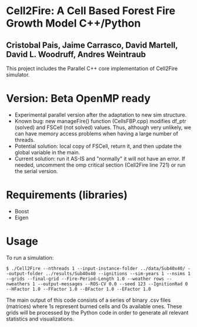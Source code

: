 # Cell2Fire: A Cell Based Forest Fire Growth Model  C++/Python
## Cristobal Pais, Jaime Carrasco, David Martell, David L. Woodruff, Andres Weintraub
This project includes the Parallel C++ core implementation of Cell2Fire simulator.

# Version: Beta OpenMP ready
- Experimental parallel version after the adaptation to new sim structure. 
- Known bug: new manageFire() function (CellsFBP.cpp) modifies df_ptr (solved) and FSCell (not solved) values. Thus, although very unlikely, we can have memory access problems when having a large number of threads.
- Potential solution: local copy of FSCell, return it, and then update the global variable in the main.
- Current solution: run it AS-IS and "normally" it will not have an error. If needed, uncomment the omp critical section (Cell2Fire line 721) or run the serial version.

# Requirements (libraries)
- Boost
- Eigen

# Usage
To run a simulation:
```
$ ./Cell2Fire --nthreads 1 --input-instance-folder ../data/Sub40x40/ --output-folder ../results/Sub40x40 --ignitions --sim-years 1 --nsims 1 --grids --final-grid --Fire-Period-Length 1.0 --weather rows --nweathers 1 --output-messages --ROS-CV 0.0 --seed 123 --IgnitionRad 0 --HFactor 1.0 --FFactor 1.0 --BFactor 1.0 --EFactor 1.0
```
The main output of this code consists of a series of binary .csv files (matrices) where 1s represent burned cells and 0s available ones. 
These grids will be processed by the Python code in order to generate all relevant statistics and visualizations.

